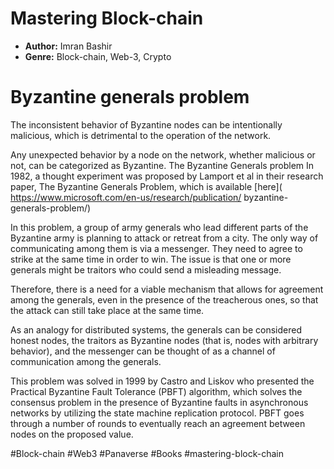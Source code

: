 # Mastering Block-chain
- **Author:** Imran Bashir
- **Genre:** Block-chain, Web-3, Crypto

# Byzantine generals problem

The inconsistent behavior of Byzantine nodes can be intentionally malicious, which is detrimental to the operation of the network.

Any unexpected behavior by a node on the network, whether malicious or not, can be categorized as Byzantine. The Byzantine Generals problem In 1982, a thought experiment was proposed by Lamport et al in their research paper, The Byzantine Generals Problem, which is available [here]( https://www.microsoft.com/en-us/research/publication/ byzantine-generals-problem/) 

In this problem, a group of army generals who lead different parts of the Byzantine army is planning to attack or retreat from a city. The only way of communicating among them is via a messenger. They need to agree to strike at the same time in order to win. The issue is that one or more generals might be traitors who could send a misleading message. 

Therefore, there is a need for a viable mechanism that allows for agreement among the generals, even in the presence of the treacherous ones, so that the attack can still take place at the same time.

As an analogy for distributed systems, the generals can be considered honest nodes, the traitors as Byzantine nodes (that is, nodes with arbitrary behavior), and the messenger can be thought of as a channel of communication among the generals. 

This problem was solved in 1999 by Castro and Liskov who presented the Practical Byzantine Fault Tolerance (PBFT) algorithm, which solves the consensus problem in the presence of Byzantine faults in asynchronous networks by utilizing the state machine replication protocol. PBFT goes through a number of rounds to eventually reach an agreement between nodes on the proposed value.

#Block-chain #Web3 #Panaverse #Books #mastering-block-chain 
